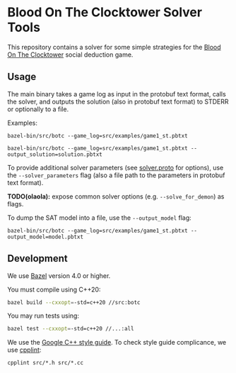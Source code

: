 # Blood On The Clocktower Solver Tools

This repository contains a solver for some simple strategies for the [Blood On The Clocktower](https://bloodontheclocktower.com) social deduction game.

## Usage

The main binary takes a game log as input in the protobuf text format, calls the solver, and outputs the solution (also in protobuf text format) to STDERR or optionally to a file.

Examples:

```
bazel-bin/src/botc --game_log=src/examples/game1_st.pbtxt
```

```
bazel-bin/src/botc --game_log=src/examples/game1_st.pbtxt --output_solution=solution.pbtxt
```

To provide additional solver parameters (see [solver.proto](https://github.com/olarozenfeld/botc/blob/master/src/solver.proto) for options), use the `--solver_parameters` flag (also a file path to the parameters in protobuf text format).

**TODO(olaola):** expose common solver options (e.g. `--solve_for_demon`) as flags.

To dump the SAT model into a file, use the `--output_model` flag:

```
bazel-bin/src/botc --game_log=src/examples/game1_st.pbtxt --output_model=model.pbtxt
```

## Development

We use [Bazel](https://bazel.build) version 4.0 or higher.

You must compile using C++20:

```sh
bazel build --cxxopt=-std=c++20 //src:botc
```

You may run tests using:

```sh
bazel test --cxxopt=-std=c++20 //...:all
```

We use the [Google C++ style guide](https://google.github.io/styleguide/cppguide.html). To check style guide complicance, we use [cpplint]():

```
cpplint src/*.h src/*.cc
```